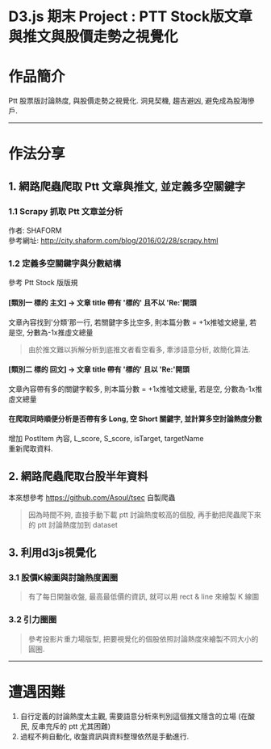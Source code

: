 # D3.js 期末 Project : PTT Stock版文章與推文與股價走勢之視覺化

# 作品簡介
Ptt 股票版討論熱度, 與股價走勢之視覺化.
洞見契機, 趨吉避凶, 避免成為股海慘戶.

*****
# 作法分享
## 1. 網路爬蟲爬取 Ptt 文章與推文, 並定義多空關鍵字
### 1.1 Scrapy 抓取 Ptt 文章並分析
作者: SHAFORM  
參考網址: http://city.shaform.com/blog/2016/02/28/scrapy.html  

### 1.2 定義多空關鍵字與分數結構
參考 Ptt Stock 版版規  
#### [類別一 標的 主文]  -> 文章 title 帶有 '標的' 且不以 'Re:'開頭  
文章內容找到'分類'那一行, 若關鍵字多比空多, 則本篇分數 = +1x推噓文總量, 若是空, 分數為-1x推虛文總量  
> 由於推文難以拆解分析到底推文者看空看多, 牽涉語意分析, 故簡化算法.  

#### [類別二 標的 回文] -> 文章 title 帶有 '標的' 且以 'Re:'開頭  
文章內容帶有多的關鍵字較多, 則本篇分數 = +1x推噓文總量, 若是空, 分數為-1x推虛文總量  
#### 在爬取同時順便分析是否帶有多 Long, 空 Short 關鍵字, 並計算多空討論熱度分數  
增加 PostItem 內容, L_score, S_score, isTarget, targetName  
重新爬取資料.


## 2. 網路爬蟲爬取台股半年資料
本來想參考 https://github.com/Asoul/tsec 自製爬蟲
> 因為時間不夠, 直接手動下載 ptt 討論熱度較高的個股, 再手動把爬蟲爬下來的 ptt 討論熱度加到 dataset


## 3. 利用d3js視覺化
### 3.1 股價K線圖與討論熱度圓圈
> 有了每日開盤收盤, 最高最低價的資訊, 就可以用 rect & line 來繪製 K 線圖

### 3.2 引力圈圈
> 參考投影片重力場版型, 把要視覺化的個股依照討論熱度來繪製不同大小的圓圈.

*****
# 遭遇困難
1. 自行定義的討論熱度太主觀, 需要語意分析來判別這個推文隱含的立場 (在酸民, 反串充斥的 ptt 尤其困難)
2. 過程不夠自動化, 收盤資訊與資料整理依然是手動進行.

